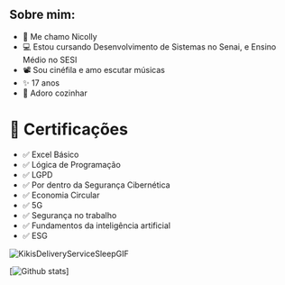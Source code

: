 ## Sobre mim:

- 👋 Me chamo Nicolly
- 💻 Estou cursando Desenvolvimento de Sistemas no Senai, e Ensino Médio no SESI
- 📽️ Sou cinéfila e amo escutar músicas
- ✨ 17 anos
- 🍳 Adoro cozinhar

# 📜 Certificações
- ✅ Excel Básico
- ✅ Lógica de Programação
- ✅ LGPD
- ✅ Por dentro da Segurança Cibernética
- ✅ Economia Circular
- ✅ 5G
- ✅ Segurança no trabalho
- ✅ Fundamentos da inteligência artificial
- ✅ ESG

![KikisDeliveryServiceSleepGIF](https://github.com/user-attachments/assets/c3915de0-170a-4c1f-9d93-ec55074c72f5)
  
[![Github stats](https://github-readme-stats.vercel.app/api?username=nicollycruzbarbosa&show_icons=true&theme=radical)]
